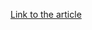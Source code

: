[Link to the article](https://securelist.com/a-new-exploit-for-zero-day-vulnerability-cve-2018-8589/88845/)
